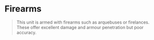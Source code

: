 # Firearms

> This unit is armed with firearms such as arquebuses or firelances. These offer excellent damage and armour penetration but poor accuracy.
